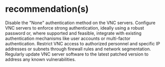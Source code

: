 # recommendation(s)

Disable the "None" authentication method on the VNC servers. Configure VNC servers to enforce strong authentication, ideally using a robust password or, where supported and feasible, integrate with existing authentication mechanisms like user accounts or multi-factor authentication. Restrict VNC access to authorized personnel and specific IP addresses or subnets through firewall rules and network segmentation. Regularly update VNC server software to the latest patched version to address any known vulnerabilities.

